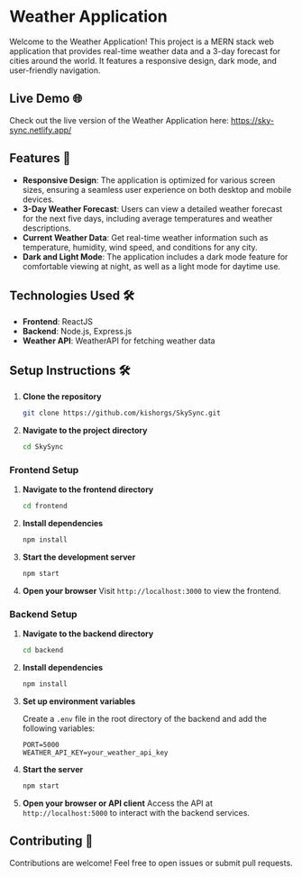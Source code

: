 # Weather Application

Welcome to the Weather Application! This project is a MERN stack web application that provides real-time weather data and a 3-day forecast for cities around the world. It features a responsive design, dark mode, and user-friendly navigation.

## Live Demo 🌐

Check out the live version of the Weather Application here: https://sky-sync.netlify.app/

## Features 🌟

- **Responsive Design**: The application is optimized for various screen sizes, ensuring a seamless user experience on both desktop and mobile devices.
- **3-Day Weather Forecast**: Users can view a detailed weather forecast for the next five days, including average temperatures and weather descriptions.
- **Current Weather Data**: Get real-time weather information such as temperature, humidity, wind speed, and conditions for any city.
- **Dark and Light Mode**: The application includes a dark mode feature for comfortable viewing at night, as well as a light mode for daytime use.

## Technologies Used 🛠️

- **Frontend**: ReactJS
- **Backend**: Node.js, Express.js
- **Weather API**: WeatherAPI for fetching weather data

## Setup Instructions 🛠️

1. **Clone the repository**

   ```bash
   git clone https://github.com/kishorgs/SkySync.git
   ```

2. **Navigate to the project directory**

   ```bash
   cd SkySync
   ```

### Frontend Setup

1. **Navigate to the frontend directory**

   ```bash
   cd frontend
   ```

2. **Install dependencies**

   ```bash
   npm install
   ```

3. **Start the development server**

   ```bash
   npm start
   ```

4. **Open your browser**
   Visit `http://localhost:3000` to view the frontend.

### Backend Setup

1. **Navigate to the backend directory**

   ```bash
   cd backend
   ```

2. **Install dependencies**

   ```bash
   npm install
   ```

3. **Set up environment variables**

   Create a `.env` file in the root directory of the backend and add the following variables:

   ```
   PORT=5000
   WEATHER_API_KEY=your_weather_api_key
   ```

4. **Start the server**

   ```bash
   npm start
   ```

5. **Open your browser or API client**
   Access the API at `http://localhost:5000` to interact with the backend services.

## Contributing 🤝

Contributions are welcome! Feel free to open issues or submit pull requests.

